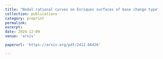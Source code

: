 ```yaml
---
title: "Nodal rational curves on Enriques surfaces of base change type"
collection: publications
category: preprint
permalink:
excerpt: 
date: 2024-12-09
venue: 'arxiv'

paperurl: 'https://arxiv.org/pdf/2412.06426'

---
```

